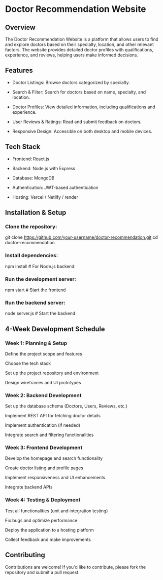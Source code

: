 # Doctor Recommendation Website

## Overview

The Doctor Recommendation Website is a platform that allows users to find and explore doctors based on their specialty, location, and other relevant factors. The website provides detailed doctor profiles with qualifications, experience, and reviews, helping users make informed decisions.

## Features

- Doctor Listings: Browse doctors categorized by specialty.

- Search & Filter: Search for doctors based on name, specialty, and location.

- Doctor Profiles: View detailed information, including qualifications and experience.

- User Reviews & Ratings: Read and submit feedback on doctors.

- Responsive Design: Accessible on both desktop and mobile devices.

## Tech Stack

- Frontend: React.js

- Backend: Node.js with Express 

- Database: MongoDB 

- Authentication: JWT-based authentication

- Hosting: Vercel / Netlify / render

## Installation & Setup

### Clone the repository:

git clone https://github.com/your-username/doctor-recommendation.git
cd doctor-recommendation

### Install dependencies:

npm install  # For Node.js backend

### Run the development server:

npm start  # Start the frontend

### Run the backend server:

node server.js  # Start the backend

## 4-Week Development Schedule

### Week 1: Planning & Setup

Define the project scope and features

Choose the tech stack

Set up the project repository and environment

Design wireframes and UI prototypes

### Week 2: Backend Development

Set up the database schema (Doctors, Users, Reviews, etc.)

Implement REST API for fetching doctor details

Implement authentication (if needed)

Integrate search and filtering functionalities

### Week 3: Frontend Development

Develop the homepage and search functionality

Create doctor listing and profile pages

Implement responsiveness and UI enhancements

Integrate backend APIs

### Week 4: Testing & Deployment

Test all functionalities (unit and integration testing)

Fix bugs and optimize performance

Deploy the application to a hosting platform

Collect feedback and make improvements

## Contributing

Contributions are welcome! If you'd like to contribute, please fork the repository and submit a pull request.
